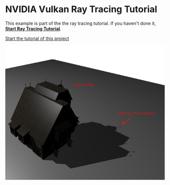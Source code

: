 ﻿# NVIDIA Vulkan Ray Tracing Tutorial

This example is part of the the ray tracing tutorial.
If you haven't done it, [**Start Ray Tracing Tutorial**](https://nvpro-samples.github.io/vk_raytracing_tutorial/).

[Start the tutorial of this project](https://nvpro-samples.github.io/vk_raytracing_tutorial/vkrt_tuto_rayquery.md.htm)

![rayquery](../docs/Images/rayquery.png)
